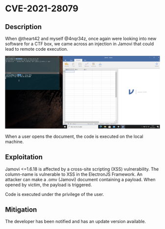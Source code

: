 # CVE-2021-28079

## Description
When @theart42 and myself @4nqr34z, once again were looking into new software for a CTF box, we came across
an injection in Jamovi that could lead to remote code execution.


![TimeLine](pictures/jamovi.png)

When a user opens the document, the code is executed on the local machine.

## Exploitation
Jamovi <=1.6.18 is affected by a cross-site scripting (XSS) vulnerability. The column-name is vulnerable to XSS in the ElectronJS Framework. 
An attacker can make a .omv (Jamovi) document containing a payload. When opened by victim, the payload is triggered.

 


Code is executed under the privilege of the user.

## Mitigation
The developer has been notified and has an update version available.
